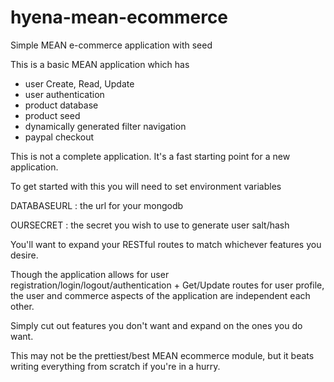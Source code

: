 # hyena-mean-ecommerce
Simple MEAN e-commerce application with seed

This is a basic MEAN application which has

- user Create, Read, Update
- user authentication
- product database
- product seed
- dynamically generated filter navigation 
- paypal checkout

This is not a complete application. It's a fast starting point for a new application. 

To get started with this you will need to set environment variables 

DATABASEURL : the url for your mongodb

OURSECRET : the secret you wish to use to generate user salt/hash

You'll want to expand your RESTful routes to match whichever features you desire. 

Though the application allows for user registration/login/logout/authentication + Get/Update routes for
user profile, the user and commerce aspects of the application are independent each other. 

Simply cut out features you don't want and expand on the ones you do want. 

This may not be the prettiest/best MEAN ecommerce module, but it beats writing everything from scratch if you're in a hurry. 



